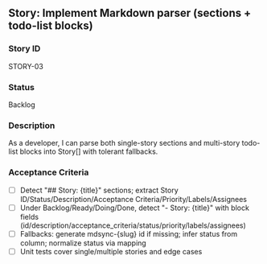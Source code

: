 ## Story: Implement Markdown parser (sections + todo-list blocks)

### Story ID
STORY-03

### Status
Backlog

### Description
As a developer, I can parse both single-story sections and multi-story todo-list blocks into Story[] with tolerant fallbacks.

### Acceptance Criteria
- [ ] Detect "## Story: {title}" sections; extract Story ID/Status/Description/Acceptance Criteria/Priority/Labels/Assignees
- [ ] Under Backlog/Ready/Doing/Done, detect "- Story: {title}" with block fields (id/description/acceptance_criteria/status/priority/labels/assignees)
- [ ] Fallbacks: generate mdsync-{slug} id if missing; infer status from column; normalize status via mapping
- [ ] Unit tests cover single/multiple stories and edge cases
